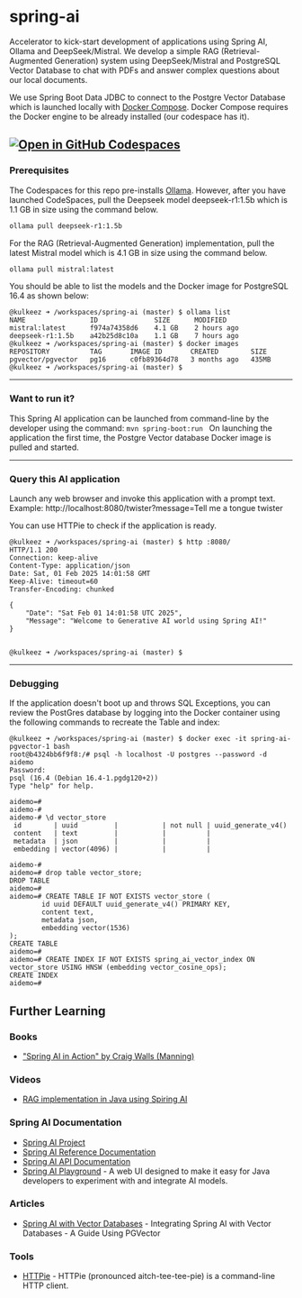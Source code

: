 # spring-ai
Accelerator to kick-start development of applications using Spring AI, Ollama and DeepSeek/Mistral. We develop a simple RAG (Retrieval-Augmented Generation) system using DeepSeek/Mistral and PostgreSQL Vector Database to chat with PDFs and answer complex questions about our local documents.

We use Spring Boot Data JDBC to connect to the Postgre Vector Database which is launched locally with [Docker Compose](https://docs.docker.com/compose/). Docker Compose requires the Docker engine to be already installed (our codespace has it).

[![Open in GitHub Codespaces](https://github.com/codespaces/badge.svg)](https://github.com/codespaces/new?hide_repo_select=true&ref=main&repo=923390219&machine=standardLinux32gb&location=SouthEastAsia)
---

### Prerequisites
The Codespaces for this repo pre-installs [Ollama](https://ollama.com/). However, after you have launched CodeSpaces, pull the Deepseek model deepseek-r1:1.5b which is 1.1 GB in size using the command below.

```bash
ollama pull deepseek-r1:1.5b
```

For the RAG (Retrieval-Augmented Generation) implementation, pull the latest Mistral model which is 4.1 GB in size using the command below.

```bash
ollama pull mistral:latest
```
You should be able to list the models and the Docker image for PostgreSQL 16.4 as shown below:

```
@kulkeez ➜ /workspaces/spring-ai (master) $ ollama list
NAME                ID              SIZE      MODIFIED    
mistral:latest      f974a74358d6    4.1 GB    2 hours ago    
deepseek-r1:1.5b    a42b25d8c10a    1.1 GB    7 hours ago    
@kulkeez ➜ /workspaces/spring-ai (master) $ docker images
REPOSITORY          TAG       IMAGE ID       CREATED        SIZE
pgvector/pgvector   pg16      c0fb89364d78   3 months ago   435MB
@kulkeez ➜ /workspaces/spring-ai (master) $ 
```

---
### Want to run it?

This Spring AI application can be launched from command-line by the developer using the command: ```mvn spring-boot:run ```
On launching the application the first time, the Postgre Vector database Docker image is pulled and started.

---

### Query this AI application

Launch any web browser and invoke this application with a prompt text. Example: http://localhost:8080/twister?message=Tell me a tongue twister

You can use HTTPie to check if the application is ready.
```
@kulkeez ➜ /workspaces/spring-ai (master) $ http :8080/
HTTP/1.1 200 
Connection: keep-alive
Content-Type: application/json
Date: Sat, 01 Feb 2025 14:01:58 GMT
Keep-Alive: timeout=60
Transfer-Encoding: chunked

{
    "Date": "Sat Feb 01 14:01:58 UTC 2025",
    "Message": "Welcome to Generative AI world using Spring AI!"
}


@kulkeez ➜ /workspaces/spring-ai (master) $ 
```

--- 

### Debugging

If the application doesn't boot up and throws SQL Exceptions, you can review the 
PostGres database by logging into the Docker container using the following commands to recreate the Table and index:

```
@kulkeez ➜ /workspaces/spring-ai (master) $ docker exec -it spring-ai-pgvector-1 bash
root@b4324bb6f9f8:/# psql -h localhost -U postgres --password -d aidemo
Password: 
psql (16.4 (Debian 16.4-1.pgdg120+2))
Type "help" for help.

aidemo=# 
aidemo-# 
aidemo-# \d vector_store
 id        | uuid         |           | not null | uuid_generate_v4()
 content   | text         |           |          | 
 metadata  | json         |           |          | 
 embedding | vector(4096) |           |          | 

aidemo-# 
aidemo=# drop table vector_store;
DROP TABLE
aidemo=#
aidemo=# CREATE TABLE IF NOT EXISTS vector_store (
        id uuid DEFAULT uuid_generate_v4() PRIMARY KEY,
        content text,
        metadata json,
        embedding vector(1536)
);
CREATE TABLE
aidemo=#
aidemo=# CREATE INDEX IF NOT EXISTS spring_ai_vector_index ON vector_store USING HNSW (embedding vector_cosine_ops);
CREATE INDEX
aidemo=#
```

## Further Learning

### Books

- ["Spring AI in Action" by Craig Walls (Manning)](https://www.manning.com/books/spring-ai-in-action)

### Videos

- [RAG implementation in Java using Spiring AI](https://www.youtube.com/watch?v=6Pgmr7xMjiY)

### Spring AI Documentation

- [Spring AI Project](https://spring.io/projects/spring-ai)
- [Spring AI Reference Documentation](https://docs.spring.io/spring-ai/reference/)
- [Spring AI API Documentation](https://docs.spring.io/spring-ai/docs/1.0.0-SNAPSHOT/api/)
- [Spring AI Playground](https://github.com/JM-Lab/spring-ai-playground) - A web UI designed to make it easy for Java developers to experiment with and integrate AI models.

### Articles

- [Spring AI with Vector Databases](https://docs.rapidapp.io/blog/integrating-spring-ai-with-vector-databases) - Integrating Spring AI with Vector Databases - A Guide Using PGVector

### Tools

- [HTTPie](https://httpie.io/cli) - HTTPie (pronounced aitch-tee-tee-pie) is a command-line HTTP client.

